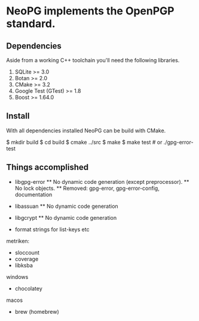 # NeoPG implements the OpenPGP standard.

## Dependencies

Aside from a working C++ toolchain you'll need the following libraries.

1. SQLite >= 3.0
1. Botan >= 2.0
1. CMake >= 3.2
1. Google Test (GTest) >= 1.8
1. Boost >= 1.64.0

## Install

With all dependencies installed NeoPG can be build with CMake.

$ mkdir build
$ cd build
$ cmake ../src
$ make
$ make test # or ./gpg-error-test

## Things accomplished

* libgpg-error
** No dynamic code generation (except preprocessor).
** No lock objects.
** Removed: gpg-error, gpg-error-config, documentation
* libassuan
** No dynamic code generation
* libgcrypt
** No dynamic code generation

* format strings for list-keys etc

metriken:
- sloccount
- coverage
- libksba

windows
- chocolatey

macos
- brew (homebrew)

